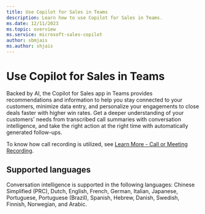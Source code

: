 ```yaml
---
title: Use Copilot for Sales in Teams
description: Learn how to use Copilot for Sales in Teams.
ms.date: 12/11/2023
ms.topic: overview
ms.service: microsoft-sales-copilot
author: sbmjais
ms.author: shjais
---
```


# Use Copilot for Sales in Teams

Backed by AI, the Copilot for Sales app in Teams provides recommendations and information to help you stay connected to your customers, minimize data entry, and personalize your engagements to close deals faster with higher win rates. Get a deeper understanding of your customers' needs from transcribed call summaries with conversation intelligence, and take the right action at the right time with automatically generated follow-ups.

To know how call recording is utilized, see [Learn More - Call or Meeting Recording](learn-more-call-meeting-recording.md).

## Supported languages

Conversation intelligence is supported in the following languages: Chinese Simplified (PRC), Dutch, English, French, German, Italian, Japanese, Portuguese, Portuguese (Brazil), Spanish, Hebrew, Danish, Swedish, Finnish, Norwegian, and Arabic.
